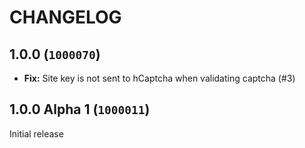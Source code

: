 CHANGELOG
==========================

## 1.0.0 (`1000070`)

- **Fix:** Site key is not sent to hCaptcha when validating captcha (#3)

## 1.0.0 Alpha 1 (`1000011`)

Initial release